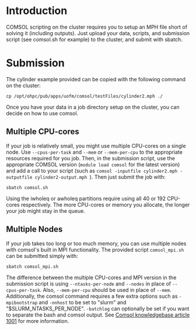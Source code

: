 # Introduction
COMSOL scripting on the cluster requires you to setup an MPH file short of solving it (including outputs). Just upload your data, scripts, and submission script (see comsol.sh for example) to the cluster, and submit with sbatch.

# Submission
The cylinder example provided can be copied with the following command on the cluster:
```
cp /opt/ohpc/pub/apps/uofm/comsol/testFiles/cylinder2.mph ./
```
Once you have your data in a job directory setup on the cluster, you can decide on how to use comsol.

## Multiple CPU-cores
If your job is relatively small, you might use multiple CPU-cores on a single node. Use `--cpus-per-task` and `--mem` or `--mem-per-cpu` to the appropriate resources required for you job. Then, in the submission script, use the appropriate COMSOL version (`module load comsol` for the latest version) and add a call to your script (such as `comsol -inputfile cylinder2.mph -outputfile cylinder2-output.mph `). Then just submit the job with:
```
sbatch comsol.sh
```

Using the iwholeq or awholeq partitions require using all 40 or 192 CPU-cores respectively. The more CPU-cores or memory you allocate, the longer your job might stay in the queue.

## Multiple Nodes
If your job takes too long or too much memory, you can use multiple nodes with comsol's built in MPI functionality. The provided script `comsol_mpi.sh` can be submitted simply with:
```
sbatch comsol_mpi.sh
```

The difference between the multiple CPU-cores and MPI version in the submission script is using `--ntasks-per-node` and `--nodes` in place of `--cpus-per-task`. Also, `--mem-per-cpu` should be used in place of `--mem`. Additionally, the comsol command requires a few extra options such as `-mpibootstrap` and `-nnhost` to be set to "slurm" and "$SLURM_NTASKS_PER_NODE". `-batchlog` can optionally be set if you want to separate the bash and comsol output. See [Comsol knowledgebase article 1001](https://www.comsol.com/support/knowledgebase/1001) for more information.
